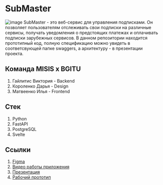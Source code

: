 # SubMaster
![image](https://github.com/user-attachments/assets/f8e29526-2e82-495e-adbb-71c639f334ba)
SubMaster - это веб-сервис для управления подписками. Он позволяет пользователям отслеживать свои подписки на различные сервисы, получать уведомления о предстоящих платежах и оплачивать подписки зарубежных сервисов. В данном репозитории находится прототипный код, полную спецификацию можно увидеть в соответсвующей папке swaggers, а архитектуру - в презентации проекта.
## Команда MISIS x BGITU
1. Гайлитис Виктория - Backend
2. Короленко Дарья - Design
3. Матвеенко Илья - Frontend
## Стек
1. Python
2. FastAPI
3. PostgreSQL
4. Svelte
## Ссылки
1. [Figma](https://www.figma.com/design/rSJHkjz0WyuEBGW7TmKibP/Flowbite-Design-System-(Community)?node-id=1104-1397&node-type=canvas&t=OOJFcDvivCFonDOh-0)
2. [Видео работы приложения](https://disk.yandex.ru/i/_Vq-AgxUfbUrxQ)
3. [Презентация](https://disk.yandex.ru/d/K853eA3GLn7jUQ)
4. [Рабочий прототип](https://submasterfront-production.up.railway.app/)
